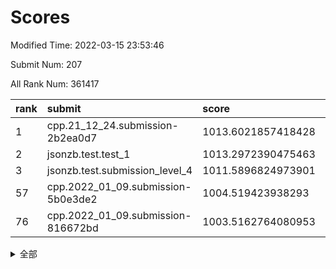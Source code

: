 # Scores

Modified Time: 2022-03-15 23:53:46

Submit Num: 207

All Rank Num: 361417

| rank |               submit               |       score        |       sigma        | pk_num |
| :--- | :--------------------------------- | :----------------- | :----------------- | :----- |
| 1    | cpp.21_12_24.submission-2b2ea0d7   | 1013.6021857418428 | 0.8103749180839069 | 6979   |
| 2    | jsonzb.test.test_1                 | 1013.2972390475463 | 0.8171814055410475 | 6981   |
| 3    | jsonzb.test.submission_level_4     | 1011.5896824973901 | 0.7737421448735754 | 6985   |
| 57   | cpp.2022_01_09.submission-5b0e3de2 | 1004.519423938293  | 0.7052427630035178 | 6987   |
| 76   | cpp.2022_01_09.submission-816672bd | 1003.5162764080953 | 0.7181169593826604 | 6984   |


<details>
<summary>全部</summary>

| rank |                 submit                 |       score        |       sigma        | pk_num |
| :--- | :------------------------------------- | :----------------- | :----------------- | :----- |
| 1    | cpp.21_12_24.submission-2b2ea0d7       | 1013.6021857418428 | 0.8103749180839069 | 6979   |
| 2    | jsonzb.test.test_1                     | 1013.2972390475463 | 0.8171814055410475 | 6981   |
| 3    | jsonzb.test.submission_level_4         | 1011.5896824973901 | 0.7737421448735754 | 6985   |
| 4    | gobigger.level_3.submission_level_3_42 | 1011.4223173071701 | 0.7900118238063044 | 6982   |
| 5    | gobigger.level_3.submission_level_3_22 | 1011.4034206425231 | 0.7586036705945399 | 6981   |
| 6    | gobigger.level_3.submission_level_3_31 | 1011.2100571844411 | 0.7790341977702839 | 6985   |
| 7    | gobigger.level_3.submission_level_3_5  | 1011.0880144959733 | 0.7879089552766712 | 6978   |
| 8    | gobigger.level_3.submission_level_3_18 | 1011.0869120190687 | 0.751433089599299  | 6983   |
| 9    | gobigger.level_3.submission_level_3_48 | 1011.0523801104176 | 0.7530942678276166 | 6984   |
| 10   | gobigger.level_3.submission_level_3_33 | 1011.0257892626025 | 0.7823867904583052 | 6984   |
| 11   | gobigger.level_3.submission_level_3_38 | 1010.9312346635757 | 0.7670677471118625 | 6980   |
| 12   | gobigger.level_3.submission_level_3_3  | 1010.8786261670588 | 0.761587049485587  | 6984   |
| 13   | gobigger.level_3.submission_level_3_1  | 1010.7062086744899 | 0.7596332874477052 | 6986   |
| 14   | gobigger.level_3.submission_level_3_36 | 1010.6370078847649 | 0.7629832603956768 | 6981   |
| 15   | gobigger.level_3.submission_level_3_19 | 1010.5921175583899 | 0.7763168796443061 | 6983   |
| 16   | gobigger.level_3.submission_level_3_6  | 1010.5754443398147 | 0.7639571183678278 | 6987   |
| 17   | gobigger.level_3.submission_level_3_12 | 1010.4893522682104 | 0.775752197038861  | 6989   |
| 18   | gobigger.level_3.submission_level_3_44 | 1010.41075291047   | 0.7539871907773581 | 6982   |
| 19   | gobigger.level_3.submission_level_3_16 | 1010.3835384570258 | 0.756770014758254  | 6983   |
| 20   | gobigger.level_3.submission_level_3_40 | 1010.3439228230003 | 0.7538311945515899 | 6989   |
| 21   | gobigger.level_3.submission_level_3_43 | 1010.3230511314117 | 0.7621950796896155 | 6983   |
| 22   | gobigger.level_3.submission_level_3_15 | 1010.313736859362  | 0.765483024801094  | 6981   |
| 23   | gobigger.level_3.submission_level_3_20 | 1010.3014009433248 | 0.7582597792473762 | 6979   |
| 24   | gobigger.level_3.submission_level_3_10 | 1010.2482980854686 | 0.7418009380138819 | 6988   |
| 25   | gobigger.level_3.submission_level_3_24 | 1010.1809557204399 | 0.7504035949708171 | 6977   |
| 26   | gobigger.level_3.submission_level_3_34 | 1010.1616904950625 | 0.7517454523208257 | 6983   |
| 27   | gobigger.level_3.submission_level_3_7  | 1010.1472711393847 | 0.780556806857539  | 6983   |
| 28   | gobigger.level_3.submission_level_3_14 | 1010.1286546273877 | 0.7685249617376023 | 6985   |
| 29   | gobigger.level_3.submission_level_3_37 | 1010.0878070145687 | 0.7597707462944494 | 6988   |
| 30   | gobigger.level_3.submission_level_3_30 | 1010.0122045380763 | 0.7509859263578946 | 6987   |
| 31   | gobigger.level_3.submission_level_3_47 | 1009.9973640196981 | 0.7627830925881213 | 6976   |
| 32   | gobigger.level_3.submission_level_3_17 | 1009.9960923382017 | 0.7737941022890388 | 6985   |
| 33   | gobigger.level_3.submission_level_3_39 | 1009.9746951605186 | 0.7561662356298631 | 6984   |
| 34   | gobigger.level_3.submission_level_3_23 | 1009.9615959556727 | 0.7659291797840908 | 6989   |
| 35   | gobigger.level_3.submission_level_3_49 | 1009.9474790491182 | 0.7573437779795279 | 6981   |
| 36   | gobigger.level_3.submission_level_3_8  | 1009.9395751158534 | 0.7692540131311615 | 6984   |
| 37   | gobigger.level_3.submission_level_3_45 | 1009.9161081514656 | 0.7631877625929491 | 6982   |
| 38   | gobigger.level_3.submission_level_3_13 | 1009.8388873719766 | 0.7531717733340173 | 6988   |
| 39   | gobigger.level_3.submission_level_3_4  | 1009.7998748064903 | 0.7536473183556556 | 6983   |
| 40   | gobigger.level_3.submission_level_3_25 | 1009.6976938287265 | 0.7472736649852602 | 6983   |
| 41   | gobigger.level_3.submission_level_3_26 | 1009.694251886832  | 0.7946850678423775 | 6987   |
| 42   | gobigger.level_3.submission_level_3_21 | 1009.6129353116147 | 0.7359759355386737 | 6979   |
| 43   | gobigger.level_3.submission_level_3_46 | 1009.6091129072674 | 0.7599366195915097 | 6979   |
| 44   | gobigger.level_3.submission_level_3_9  | 1009.5159602591413 | 0.7427783964894658 | 6981   |
| 45   | gobigger.level_3.submission_level_3_27 | 1009.5071110469285 | 0.7629161058264602 | 6987   |
| 46   | gobigger.level_3.submission_level_3_11 | 1009.4472896341712 | 0.7548136800701878 | 6983   |
| 47   | gobigger.level_3.submission_level_3_29 | 1009.4432671596362 | 0.7551029540713656 | 6984   |
| 48   | gobigger.level_3.submission_level_3_41 | 1009.202086339892  | 0.7759414926412899 | 6983   |
| 49   | gobigger.level_3.submission_level_3_35 | 1009.0106799758623 | 0.7718011024439042 | 6983   |
| 50   | gobigger.level_3.submission_level_3_28 | 1008.9767205921846 | 0.7394157399471877 | 6984   |
| 51   | gobigger.level_3.submission_level_3_0  | 1008.9202673135677 | 0.7586841373183096 | 6985   |
| 52   | gobigger.level_3.submission_level_3_2  | 1008.7751845075412 | 0.7518359188625089 | 6981   |
| 53   | gobigger.level_3.submission_level_3_32 | 1008.4916837023014 | 0.7340532257823744 | 6986   |
| 54   | gobigger.level_1.submission_level_1_38 | 1005.2005712069442 | 0.7233757995622101 | 6985   |
| 55   | gobigger.level_1.submission_level_1_16 | 1004.7910265223469 | 0.7054494231079762 | 6990   |
| 56   | gobigger.level_1.submission_level_1_26 | 1004.553672635554  | 0.7253544748827061 | 6984   |
| 57   | cpp.2022_01_09.submission-5b0e3de2     | 1004.519423938293  | 0.7052427630035178 | 6987   |
| 58   | gobigger.level_1.submission_level_1_13 | 1004.2894003200536 | 0.7199893862506841 | 6991   |
| 59   | gobigger.level_1.submission_level_1_48 | 1004.2747097214201 | 0.7035741899346648 | 6984   |
| 60   | gobigger.level_1.submission_level_1_43 | 1004.168707405339  | 0.7252015652353186 | 6985   |
| 61   | gobigger.level_1.submission_level_1_15 | 1004.1116560092399 | 0.7204709910479693 | 6981   |
| 62   | gobigger.level_1.submission_level_1_32 | 1004.0161783580976 | 0.7189837674398868 | 6986   |
| 63   | gobigger.level_1.submission_level_1_42 | 1003.8950262237717 | 0.7180490687020709 | 6979   |
| 64   | gobigger.level_1.submission_level_1_25 | 1003.841854331613  | 0.7276954477442903 | 6990   |
| 65   | gobigger.level_1.submission_level_1_1  | 1003.8068511256054 | 0.738254197540557  | 6983   |
| 66   | gobigger.level_1.submission_level_1_14 | 1003.7654726761555 | 0.7251749701491496 | 6985   |
| 67   | gobigger.level_1.submission_level_1_4  | 1003.7621978963947 | 0.7159874153955966 | 6984   |
| 68   | gobigger.level_1.submission_level_1_23 | 1003.7158663449961 | 0.7145979092490233 | 6989   |
| 69   | gobigger.level_1.submission_level_1_12 | 1003.7107721279274 | 0.7146818404579091 | 6984   |
| 70   | gobigger.level_1.submission_level_1_34 | 1003.6858061703484 | 0.7083817185643799 | 6984   |
| 71   | gobigger.level_1.submission_level_1_3  | 1003.6531487150138 | 0.7151379573203294 | 6979   |
| 72   | gobigger.level_1.submission_level_1_8  | 1003.5722852772723 | 0.7157255373948554 | 6983   |
| 73   | gobigger.level_1.submission_level_1_46 | 1003.5711262716263 | 0.7187231740838704 | 6985   |
| 74   | gobigger.level_1.submission_level_1_6  | 1003.5699821666484 | 0.7116908375404933 | 6993   |
| 75   | gobigger.level_1.submission_level_1_11 | 1003.5176436112034 | 0.7229023777441251 | 6992   |
| 76   | cpp.2022_01_09.submission-816672bd     | 1003.5162764080953 | 0.7181169593826604 | 6984   |
| 77   | gobigger.level_1.submission_level_1_40 | 1003.4687115561377 | 0.7167243302764865 | 6985   |
| 78   | gobigger.level_1.submission_level_1_37 | 1003.4595173590303 | 0.7139161145360526 | 6979   |
| 79   | gobigger.level_1.submission_level_1_18 | 1003.4188946014982 | 0.7218884599844411 | 6984   |
| 80   | gobigger.level_1.submission_level_1_24 | 1003.406425699293  | 0.7173683519364039 | 6983   |
| 81   | gobigger.level_1.submission_level_1_35 | 1003.3757798262346 | 0.7189705280528046 | 6979   |
| 82   | gobigger.level_1.submission_level_1_20 | 1003.3132871616423 | 0.7151680432659315 | 6980   |
| 83   | gobigger.level_1.submission_level_1_39 | 1003.257211758312  | 0.7264498981713431 | 6985   |
| 84   | gobigger.level_1.submission_level_1_19 | 1003.2303983456412 | 0.7260156579898919 | 6982   |
| 85   | gobigger.level_1.submission_level_1_30 | 1003.1647361735094 | 0.7146744966418808 | 6983   |
| 86   | gobigger.level_1.submission_level_1_2  | 1003.0629319169939 | 0.7259208891689668 | 6988   |
| 87   | gobigger.level_1.submission_level_1_17 | 1003.0419194000701 | 0.723893967212354  | 6987   |
| 88   | gobigger.level_1.submission_level_1_47 | 1003.0313662521108 | 0.7053622189722717 | 6984   |
| 89   | gobigger.level_1.submission_level_1_31 | 1002.9523613477932 | 0.7235520396133057 | 6983   |
| 90   | gobigger.level_1.submission_level_1_22 | 1002.9235924760716 | 0.7126548843171178 | 6987   |
| 91   | gobigger.level_1.submission_level_1_44 | 1002.903724220746  | 0.7188854485783744 | 6979   |
| 92   | gobigger.level_1.submission_level_1_29 | 1002.8129693068652 | 0.7155067995479221 | 6982   |
| 93   | gobigger.level_1.submission_level_1_41 | 1002.7806579083032 | 0.7221062209308086 | 6987   |
| 94   | gobigger.level_1.submission_level_1_10 | 1002.7419790083629 | 0.7142920796427789 | 6985   |
| 95   | gobigger.level_1.submission_level_1_7  | 1002.7400215073773 | 0.7109163349350297 | 6985   |
| 96   | gobigger.level_1.submission_level_1_28 | 1002.7148002417945 | 0.716577365318612  | 6982   |
| 97   | gobigger.level_1.submission_level_1_45 | 1002.5939874999096 | 0.706470438862855  | 6988   |
| 98   | gobigger.level_1.submission_level_1_9  | 1002.53278480016   | 0.7091674511798496 | 6986   |
| 99   | gobigger.level_1.submission_level_1_49 | 1002.4946667056217 | 0.7255618901156962 | 6979   |
| 100  | gobigger.level_1.submission_level_1_5  | 1002.4761719014405 | 0.7134883566957763 | 6988   |
| 101  | gobigger.level_1.submission_level_1_21 | 1002.3550560145777 | 0.7113390803091358 | 6983   |
| 102  | gobigger.level_1.submission_level_1_33 | 1002.3179980350142 | 0.7171451058017791 | 6989   |
| 103  | gobigger.level_1.submission_level_1_0  | 1002.2991166328122 | 0.7134178683993864 | 6986   |
| 104  | gobigger.level_1.submission_level_1_27 | 1002.2611958840795 | 0.7132396909970691 | 6985   |
| 105  | gobigger.level_1.submission_level_1_36 | 1002.2246120339687 | 0.7201405996026925 | 6985   |
| 106  | gobigger.random.submission_random_27   | 997.1813385738121  | 0.6973406997816385 | 6980   |
| 107  | gobigger.random.submission_random_4    | 997.0476329510798  | 0.7235923574022961 | 6979   |
| 108  | gobigger.random.submission_random_33   | 996.8700773658632  | 0.7023790499505266 | 6984   |
| 109  | gobigger.random.submission_random_31   | 996.7341816163955  | 0.702335412289652  | 6981   |
| 110  | gobigger.random.submission_random_22   | 996.6202840581436  | 0.7042086327824809 | 6981   |
| 111  | gobigger.random.submission_random_49   | 996.5923467281674  | 0.7083377205873849 | 6986   |
| 112  | gobigger.random.submission_random_16   | 996.5459512279888  | 0.698295835838805  | 6988   |
| 113  | gobigger.random.submission_random_17   | 996.5185696026241  | 0.721463106610288  | 6984   |
| 114  | gobigger.random.submission_random_6    | 996.4938570158356  | 0.7167632867901222 | 6988   |
| 115  | gobigger.random.submission_random_14   | 996.4922494645228  | 0.7107415413082034 | 6991   |
| 116  | gobigger.random.submission_random_1    | 996.3742367041405  | 0.6973824197221673 | 6979   |
| 117  | gobigger.random.submission_random_32   | 996.3509300700995  | 0.7149232378273489 | 6988   |
| 118  | gobigger.random.submission_random_25   | 996.2893776906178  | 0.714739527863267  | 6986   |
| 119  | gobigger.random.submission_random_12   | 996.2118447394963  | 0.7213925625284409 | 6984   |
| 120  | gobigger.random.submission_random_41   | 996.1805021090986  | 0.7088353829537571 | 6981   |
| 121  | gobigger.random.submission_random_23   | 996.149573946505   | 0.704087442469859  | 6979   |
| 122  | gobigger.random.submission_random_36   | 996.144766245169   | 0.7082052906288799 | 6984   |
| 123  | gobigger.random.submission_random_10   | 996.1211996432387  | 0.7075516312098953 | 6980   |
| 124  | gobigger.random.submission_random_13   | 996.0695840708383  | 0.7158960698361078 | 6984   |
| 125  | gobigger.random.submission_random_39   | 996.0674743199259  | 0.7052179882234864 | 6987   |
| 126  | gobigger.random.submission_random_8    | 996.0365257690651  | 0.7095441978760977 | 6984   |
| 127  | gobigger.random.submission_random_24   | 996.0271895820457  | 0.7059049857618357 | 6984   |
| 128  | gobigger.random.submission_random_45   | 995.9791136254037  | 0.7069288818871389 | 6986   |
| 129  | gobigger.random.submission_random_44   | 995.9495267914185  | 0.7222405604344863 | 6983   |
| 130  | gobigger.random.submission_random_48   | 995.9071422778802  | 0.7029029692804867 | 6987   |
| 131  | gobigger.random.submission_random_3    | 995.883249689758   | 0.7119689010742604 | 6984   |
| 132  | gobigger.random.submission_random_47   | 995.8565202742902  | 0.7176766312655969 | 6983   |
| 133  | gobigger.random.submission_random_9    | 995.8541808549122  | 0.7184834171716983 | 6979   |
| 134  | gobigger.random.submission_random_37   | 995.8541793750135  | 0.7132725686602455 | 6984   |
| 135  | gobigger.random.submission_random_43   | 995.8244070312859  | 0.7060259482902721 | 6982   |
| 136  | gobigger.random.submission_random_26   | 995.7683178343243  | 0.7006340010172307 | 6982   |
| 137  | gobigger.random.submission_random_20   | 995.7008754517017  | 0.7140029207881203 | 6983   |
| 138  | gobigger.random.submission_random_11   | 995.7006498116486  | 0.7062398829504595 | 6982   |
| 139  | gobigger.random.submission_random_38   | 995.6546492965097  | 0.7124650608435138 | 6982   |
| 140  | gobigger.random.submission_random_21   | 995.6414607323559  | 0.7093238027090254 | 6985   |
| 141  | gobigger.random.submission_random_19   | 995.619300212049   | 0.7094161368765676 | 6980   |
| 142  | gobigger.random.submission_random_28   | 995.6012052841371  | 0.7063169864200227 | 6984   |
| 143  | gobigger.random.submission_random_0    | 995.5957038717004  | 0.7076721066274172 | 6989   |
| 144  | gobigger.random.submission_random_29   | 995.5882407701023  | 0.72500837950935   | 6986   |
| 145  | gobigger.random.submission_random_30   | 995.5841953142576  | 0.7180546061877111 | 6991   |
| 146  | gobigger.random.submission_random_5    | 995.5294894832476  | 0.7181882682955514 | 6981   |
| 147  | gobigger.random.submission_random_2    | 995.4856782446055  | 0.7227851188186232 | 6984   |
| 148  | gobigger.random.submission_random_34   | 995.4623633189344  | 0.7148095234617438 | 6983   |
| 149  | gobigger.random.submission_random_18   | 995.4397500481004  | 0.714552661080225  | 6986   |
| 150  | gobigger.random.submission_random_46   | 995.4238788569862  | 0.7115020722005566 | 6985   |
| 151  | gobigger.random.submission_random_15   | 995.3554210706344  | 0.7150717408126844 | 6983   |
| 152  | gobigger.random.submission_random_35   | 995.299647522299   | 0.7052445271253162 | 6988   |
| 153  | gobigger.random.submission_random_40   | 995.0433703633219  | 0.6988657567612333 | 6980   |
| 154  | gobigger.random.submission_random_42   | 994.9003298261957  | 0.7048018677620841 | 6986   |
| 155  | gobigger.random.submission_random_7    | 994.8886687433081  | 0.7298600032881059 | 6987   |
| 156  | gobigger.level_2.submission_level_2_49 | 993.7562789788533  | 0.7437687350229626 | 6978   |
| 157  | gobigger.level_2.submission_level_2_27 | 993.4975385699889  | 0.7465128336160723 | 6991   |
| 158  | gobigger.level_2.submission_level_2_6  | 993.452143430128   | 0.72537675192538   | 6989   |
| 159  | gobigger.level_2.submission_level_2_47 | 993.1380924753723  | 0.760870667458394  | 6987   |
| 160  | gobigger.level_2.submission_level_2_8  | 993.1055812912283  | 0.7260971295938371 | 6979   |
| 161  | gobigger.level_2.submission_level_2_25 | 993.1014606486093  | 0.7317667604187764 | 6983   |
| 162  | gobigger.level_2.submission_level_2_33 | 993.0667984188142  | 0.7194133234965548 | 6984   |
| 163  | gobigger.level_2.submission_level_2_46 | 992.9631515144426  | 0.73430175006518   | 6988   |
| 164  | gobigger.level_2.submission_level_2_29 | 992.9366369143946  | 0.7333796478089    | 6982   |
| 165  | gobigger.level_2.submission_level_2_9  | 992.8996331761822  | 0.7299911030242858 | 6986   |
| 166  | gobigger.level_2.submission_level_2_28 | 992.8929298154638  | 0.7361137155308581 | 6979   |
| 167  | gobigger.level_2.submission_level_2_14 | 992.8822682507753  | 0.7520970974368995 | 6983   |
| 168  | gobigger.level_2.submission_level_2_11 | 992.8434664592418  | 0.7468764421600406 | 6982   |
| 169  | gobigger.level_2.submission_level_2_3  | 992.813449111866   | 0.7300865681575072 | 6987   |
| 170  | gobigger.level_2.submission_level_2_18 | 992.6133903645231  | 0.7375822619195272 | 6981   |
| 171  | gobigger.level_2.submission_level_2_44 | 992.5949250802963  | 0.7354527310085823 | 6984   |
| 172  | gobigger.level_2.submission_level_2_40 | 992.5530678762767  | 0.737041500577993  | 6984   |
| 173  | gobigger.level_2.submission_level_2_24 | 992.4799943351807  | 0.7483214383566116 | 6981   |
| 174  | gobigger.level_2.submission_level_2_41 | 992.4620216028121  | 0.7341353848873502 | 6986   |
| 175  | gobigger.level_2.submission_level_2_20 | 992.4366387315337  | 0.736015515875652  | 6984   |
| 176  | gobigger.level_2.submission_level_2_42 | 992.4229575496672  | 0.7565544785865136 | 6979   |
| 177  | gobigger.level_2.submission_level_2_5  | 992.3797306663138  | 0.7444223284407812 | 6983   |
| 178  | gobigger.level_2.submission_level_2_21 | 992.1012687753673  | 0.7594089914415086 | 6980   |
| 179  | gobigger.level_2.submission_level_2_4  | 992.0811573090086  | 0.743477054130276  | 6982   |
| 180  | gobigger.level_2.submission_level_2_15 | 992.0207818358795  | 0.7342105374792752 | 6983   |
| 181  | gobigger.level_2.submission_level_2_45 | 992.005176692832   | 0.7601012826469205 | 6982   |
| 182  | gobigger.level_2.submission_level_2_35 | 991.9792537001848  | 0.7387710231340578 | 6983   |
| 183  | gobigger.level_2.submission_level_2_2  | 991.9350171999369  | 0.7449666517378754 | 6983   |
| 184  | gobigger.level_2.submission_level_2_17 | 991.9069669259063  | 0.7494410492793566 | 6987   |
| 185  | gobigger.level_2.submission_level_2_10 | 991.8840916791681  | 0.7569926004876935 | 6981   |
| 186  | gobigger.level_2.submission_level_2_34 | 991.8117617612611  | 0.7643354070509893 | 6984   |
| 187  | gobigger.level_2.submission_level_2_13 | 991.7260652532506  | 0.7454457452621998 | 6987   |
| 188  | gobigger.level_2.submission_level_2_26 | 991.7083439179934  | 0.7364815337814684 | 6983   |
| 189  | gobigger.level_2.submission_level_2_16 | 991.6980917557825  | 0.7509153780348906 | 6982   |
| 190  | gobigger.level_2.submission_level_2_0  | 991.6293669108748  | 0.7397430863221258 | 6983   |
| 191  | gobigger.level_2.submission_level_2_43 | 991.6064063716465  | 0.7288615772885977 | 6983   |
| 192  | gobigger.level_2.submission_level_2_23 | 991.5636198662105  | 0.7338961517151926 | 6989   |
| 193  | gobigger.level_2.submission_level_2_48 | 991.1057383771347  | 0.7654292467565209 | 6982   |
| 194  | gobigger.level_2.submission_level_2_7  | 991.1028921733384  | 0.761400175299524  | 6985   |
| 195  | gobigger.level_2.submission_level_2_30 | 990.9921246403934  | 0.7579785738463557 | 6982   |
| 196  | gobigger.level_2.submission_level_2_39 | 990.9438893252914  | 0.7633683290088653 | 6987   |
| 197  | gobigger.level_2.submission_level_2_1  | 990.836944834004   | 0.7698187709589068 | 6984   |
| 198  | gobigger.level_2.submission_level_2_19 | 990.8161947187741  | 0.7625602221095502 | 6982   |
| 199  | gobigger.level_2.submission_level_2_36 | 990.8129032919619  | 0.7615305816469407 | 6979   |
| 200  | gobigger.level_2.submission_level_2_31 | 990.7414399298275  | 0.763787904515522  | 6987   |
| 201  | gobigger.level_2.submission_level_2_32 | 990.6997369380141  | 0.7626199898946816 | 6981   |
| 202  | gobigger.level_2.submission_level_2_12 | 990.6139620902594  | 0.7652243130202762 | 6982   |
| 203  | gobigger.level_2.submission_level_2_22 | 990.5559131603295  | 0.7677134924861406 | 6989   |
| 204  | gobigger.level_2.submission_level_2_38 | 990.4748631064507  | 0.7663158074600582 | 6986   |
| 205  | gobigger.level_2.submission_level_2_37 | 990.2223067812878  | 0.7755813776008682 | 6985   |
| 206  | gobigger.none.submission_none_0        | 979.1659412751568  | 1.1992216604909993 | 6981   |
| 207  | gobigger.none.submission_none_1        | 974.3331263192194  | 1.6344407956421867 | 6988   |

</details>